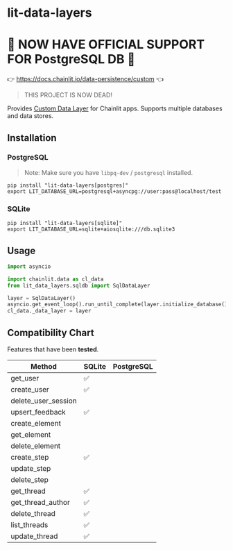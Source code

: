 # lit-data-layers

# 🔴 NOW HAVE OFFICIAL SUPPORT FOR PostgreSQL DB 🔴

👉 https://docs.chainlit.io/data-persistence/custom 👈

> THIS PROJECT IS NOW DEAD!

Provides [Custom Data Layer](https://docs.chainlit.io/data-persistence/custom) for Chainlit apps.
Supports multiple databases and data stores.

## Installation

### PostgreSQL

> Note: Make sure you have `libpq-dev` / `postgresql` installed.

```shell
pip install "lit-data-layers[postgres]"
export LIT_DATABASE_URL=postgresql+asyncpg://user:pass@localhost/test
```

### SQLite

```shell
pip install "lit-data-layers[sqlite]"
export LIT_DATABASE_URL=sqlite+aiosqlite:///db.sqlite3
```

## Usage

```python
import asyncio

import chainlit.data as cl_data
from lit_data_layers.sqldb import SqlDataLayer

layer = SqlDataLayer()
asyncio.get_event_loop().run_until_complete(layer.initialize_database())
cl_data._data_layer = layer
```

## Compatibility Chart

Features that have been **tested**.

| Method              	 | SQLite 	 | PostgreSQL 	 |
|-----------------------|----------|--------------|
| get_user            	 | ✅	       | 	            |
| create_user         	 | ✅	       | 	            |
| delete_user_session 	 | 	        | 	            |
| upsert_feedback     	 | ✅	       | 	            |
| create_element      	 | 	        | 	            |
| get_element         	 | 	        | 	            |
| delete_element      	 | 	        | 	            |
| create_step         	 | ✅      	 | 	            |
| update_step         	 | 	        | 	            |
| delete_step         	 | 	        | 	            |
| get_thread          	 | ✅      	 | 	            |
| get_thread_author   	 | ✅	       | 	            |
| delete_thread       	 | ✅	       | 	            |
| list_threads        	 | ✅	       | 	            |
| update_thread       	 | ✅	       | 	            |
